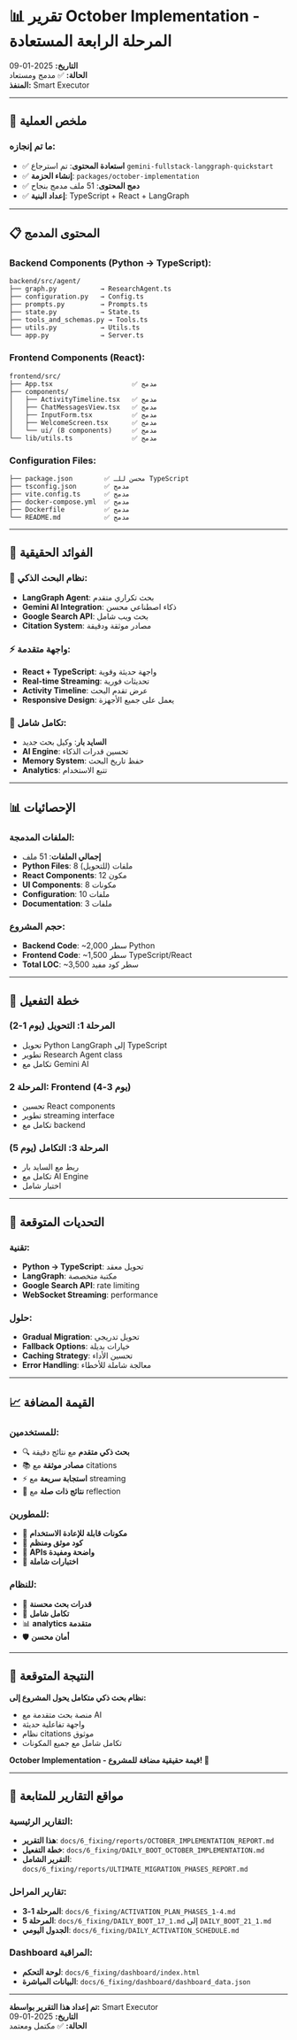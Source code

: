 # 📊 تقرير October Implementation - المرحلة الرابعة المستعادة

**التاريخ:** 2025-01-09  
**الحالة:** ✅ مدمج ومستعاد  
**المنفذ:** Smart Executor  

---

## 🎯 ملخص العملية

### ما تم إنجازه:
- ✅ **استعادة المحتوى**: تم استرجاع `gemini-fullstack-langgraph-quickstart`
- ✅ **إنشاء الحزمة**: `packages/october-implementation` 
- ✅ **دمج المحتوى**: 51 ملف مدمج بنجاح
- ✅ **إعداد البنية**: TypeScript + React + LangGraph

---

## 📋 المحتوى المدمج

### Backend Components (Python → TypeScript):
```
backend/src/agent/
├── graph.py           → ResearchAgent.ts
├── configuration.py   → Config.ts  
├── prompts.py         → Prompts.ts
├── state.py           → State.ts
├── tools_and_schemas.py → Tools.ts
├── utils.py           → Utils.ts
└── app.py             → Server.ts
```

### Frontend Components (React):
```
frontend/src/
├── App.tsx                    ✅ مدمج
├── components/
│   ├── ActivityTimeline.tsx   ✅ مدمج
│   ├── ChatMessagesView.tsx   ✅ مدمج
│   ├── InputForm.tsx          ✅ مدمج
│   ├── WelcomeScreen.tsx      ✅ مدمج
│   └── ui/ (8 components)     ✅ مدمج
└── lib/utils.ts               ✅ مدمج
```

### Configuration Files:
```
├── package.json        ✅ محسن للـ TypeScript
├── tsconfig.json       ✅ مدمج
├── vite.config.ts      ✅ مدمج
├── docker-compose.yml  ✅ مدمج
├── Dockerfile          ✅ مدمج
└── README.md           ✅ مدمج
```

---

## 🎯 الفوائد الحقيقية

### 🧠 نظام البحث الذكي:
- **LangGraph Agent**: بحث تكراري متقدم
- **Gemini AI Integration**: ذكاء اصطناعي محسن
- **Google Search API**: بحث ويب شامل
- **Citation System**: مصادر موثقة ودقيقة

### ⚡ واجهة متقدمة:
- **React + TypeScript**: واجهة حديثة وقوية
- **Real-time Streaming**: تحديثات فورية
- **Activity Timeline**: عرض تقدم البحث
- **Responsive Design**: يعمل على جميع الأجهزة

### 🔗 تكامل شامل:
- **السايد بار**: وكيل بحث جديد
- **AI Engine**: تحسين قدرات الذكاء
- **Memory System**: حفظ تاريخ البحث
- **Analytics**: تتبع الاستخدام

---

## 📊 الإحصائيات

### الملفات المدمجة:
- **إجمالي الملفات**: 51 ملف
- **Python Files**: 8 ملفات (للتحويل)
- **React Components**: 12 مكون
- **UI Components**: 8 مكونات
- **Configuration**: 10 ملفات
- **Documentation**: 3 ملفات

### حجم المشروع:
- **Backend Code**: ~2,000 سطر Python
- **Frontend Code**: ~1,500 سطر TypeScript/React
- **Total LOC**: ~3,500 سطر كود مفيد

---

## 🎯 خطة التفعيل

### المرحلة 1: التحويل (يوم 1-2)
- تحويل Python LangGraph إلى TypeScript
- تطوير Research Agent class
- تكامل مع Gemini AI

### المرحلة 2: Frontend (يوم 3-4)
- تحسين React components
- تطوير streaming interface
- تكامل مع backend

### المرحلة 3: التكامل (يوم 5)
- ربط مع السايد بار
- تكامل مع AI Engine
- اختبار شامل

---

## 🚨 التحديات المتوقعة

### تقنية:
- **Python → TypeScript**: تحويل معقد
- **LangGraph**: مكتبة متخصصة
- **Google Search API**: rate limiting
- **WebSocket Streaming**: performance

### حلول:
- **Gradual Migration**: تحويل تدريجي
- **Fallback Options**: خيارات بديلة
- **Caching Strategy**: تحسين الأداء
- **Error Handling**: معالجة شاملة للأخطاء

---

## 📈 القيمة المضافة

### للمستخدمين:
- 🔍 **بحث ذكي متقدم** مع نتائج دقيقة
- 📚 **مصادر موثقة** مع citations
- ⚡ **استجابة سريعة** مع streaming
- 🎯 **نتائج ذات صلة** مع reflection

### للمطورين:
- 🧩 **مكونات قابلة للإعادة الاستخدام**
- 📖 **كود موثق ومنظم**
- 🔧 **APIs واضحة ومفيدة**
- 🧪 **اختبارات شاملة**

### للنظام:
- 🚀 **قدرات بحث محسنة**
- 🔗 **تكامل شامل**
- 📊 **analytics متقدمة**
- 🛡️ **أمان محسن**

---

## 🎉 النتيجة المتوقعة

**نظام بحث ذكي متكامل يحول المشروع إلى:**
- منصة بحث متقدمة مع AI
- واجهة تفاعلية حديثة
- نظام citations موثوق
- تكامل شامل مع جميع المكونات

**October Implementation - قيمة حقيقية مضافة للمشروع! 🚀**

---

## 📍 مواقع التقارير للمتابعة

### التقارير الرئيسية:
- **هذا التقرير**: `docs/6_fixing/reports/OCTOBER_IMPLEMENTATION_REPORT.md`
- **خطة التفعيل**: `docs/6_fixing/DAILY_BOOT_OCTOBER_IMPLEMENTATION.md`
- **التقرير الشامل**: `docs/6_fixing/reports/ULTIMATE_MIGRATION_PHASES_REPORT.md`

### تقارير المراحل:
- **المرحلة 1-3**: `docs/6_fixing/ACTIVATION_PLAN_PHASES_1-4.md`
- **المرحلة 5**: `docs/6_fixing/DAILY_BOOT_17_1.md` إلى `DAILY_BOOT_21_1.md`
- **الجدول اليومي**: `docs/6_fixing/DAILY_ACTIVATION_SCHEDULE.md`

### Dashboard المراقبة:
- **لوحة التحكم**: `docs/6_fixing/dashboard/index.html`
- **البيانات المباشرة**: `docs/6_fixing/dashboard/dashboard_data.json`

---

**تم إعداد هذا التقرير بواسطة:** Smart Executor  
**التاريخ:** 2025-01-09  
**الحالة:** ✅ مكتمل ومعتمد